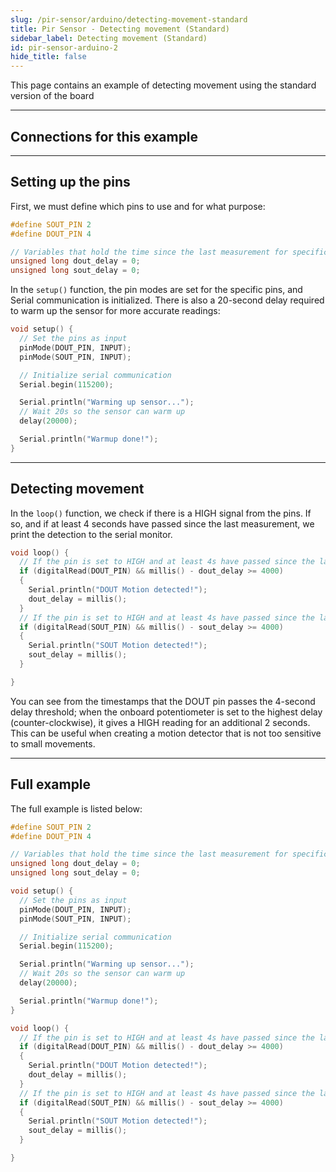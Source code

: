 ```yaml
---
slug: /pir-sensor/arduino/detecting-movement-standard
title: Pir Sensor - Detecting movement (Standard)
sidebar_label: Detecting movement (Standard)
id: pir-sensor-arduino-2
hide_title: false
---
```


This page contains an example of detecting movement using the standard version of the board

---

## Connections for this example

<CenteredImage src="/img/pir-sensor/connections_standard.png" alt="connections" />

---

## Setting up the pins

First, we must define which pins to use and for what purpose:

```cpp
#define SOUT_PIN 2
#define DOUT_PIN 4

// Variables that hold the time since the last measurement for specific pins
unsigned long dout_delay = 0;
unsigned long sout_delay = 0;
```

In the `setup()` function, the pin modes are set for the specific pins, and Serial communication is initialized. There is also a 20-second delay required to warm up the sensor for more accurate readings:

```cpp
void setup() {
  // Set the pins as input
  pinMode(DOUT_PIN, INPUT);
  pinMode(SOUT_PIN, INPUT);

  // Initialize serial communication
  Serial.begin(115200);

  Serial.println("Warming up sensor...");
  // Wait 20s so the sensor can warm up
  delay(20000);

  Serial.println("Warmup done!");
}
```

---

## Detecting movement

In the `loop()` function, we check if there is a HIGH signal from the pins. If so, and if at least 4 seconds have passed since the last measurement, we print the detection to the serial monitor.

```cpp
void loop() {
  // If the pin is set to HIGH and at least 4s have passed since the last measurement, print detection
  if (digitalRead(DOUT_PIN) && millis() - dout_delay >= 4000)
  {
    Serial.println("DOUT Motion detected!");
    dout_delay = millis();
  }
  // If the pin is set to HIGH and at least 4s have passed since the last measurement, print detection
  if (digitalRead(SOUT_PIN) && millis() - sout_delay >= 4000)
  {
    Serial.println("SOUT Motion detected!");
    sout_delay = millis();
  }

}
```

<CenteredImage src="/img/pir-sensor/output.png" alt="Motion detection on serial monitor" caption="Motion detection on serial monitor" width="100%" />

<InfoBox>

You can see from the timestamps that the DOUT pin passes the 4-second delay threshold; when the onboard potentiometer is set to the highest delay (counter-clockwise), it gives a HIGH reading for an additional 2 seconds. This can be useful when creating a motion detector that is not too sensitive to small movements.

</InfoBox>

---

## Full example

The full example is listed below:

```cpp
#define SOUT_PIN 2
#define DOUT_PIN 4

// Variables that hold the time since the last measurement for specific pins
unsigned long dout_delay = 0;
unsigned long sout_delay = 0;

void setup() {
  // Set the pins as input
  pinMode(DOUT_PIN, INPUT);
  pinMode(SOUT_PIN, INPUT);

  // Initialize serial communication
  Serial.begin(115200);

  Serial.println("Warming up sensor...");
  // Wait 20s so the sensor can warm up
  delay(20000);

  Serial.println("Warmup done!");
}

void loop() {
  // If the pin is set to HIGH and at least 4s have passed since the last measurement, print detection
  if (digitalRead(DOUT_PIN) && millis() - dout_delay >= 4000)
  {
    Serial.println("DOUT Motion detected!");
    dout_delay = millis();
  }
  // If the pin is set to HIGH and at least 4s have passed since the last measurement, print detection
  if (digitalRead(SOUT_PIN) && millis() - sout_delay >= 4000)
  {
    Serial.println("SOUT Motion detected!");
    sout_delay = millis();
  }

}
```